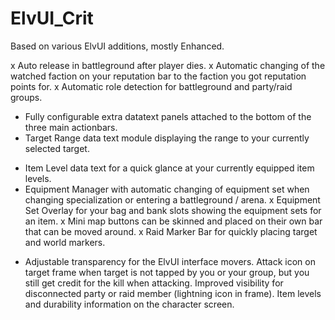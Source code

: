 # ElvUI_Crit

Based on various ElvUI additions, mostly Enhanced.

x Auto release in battleground after player dies.
x Automatic changing of the watched faction on your reputation bar to the faction you got reputation points for.
x Automatic role detection for battleground and party/raid groups.
* Fully configurable extra datatext panels attached to the bottom of the three main actionbars.
* Target Range data text module displaying the range to your currently selected target.
- Item Level data text for a quick glance at your currently equipped item levels.
- Equipment Manager with automatic changing of equipment set when changing specialization or entering a battleground / arena.
x Equipment Set Overlay for your bag and bank slots showing the equipment sets for an item.
x Mini map buttons can be skinned and placed on their own bar that can be moved around.
x Raid Marker Bar for quickly placing target and world markers.
* Adjustable transparency for the ElvUI interface movers.
Attack icon on target frame when target is not tapped by you or your group, but you still get credit for the kill when attacking.
Improved visibility for disconnected party or raid member (lightning icon in frame).
Item levels and durability information on the character screen.
